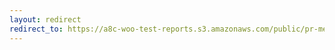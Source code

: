 ```yaml
---
layout: redirect
redirect_to: https://a8c-woo-test-reports.s3.amazonaws.com/public/pr-merge/40567/api/index.html
---
```

